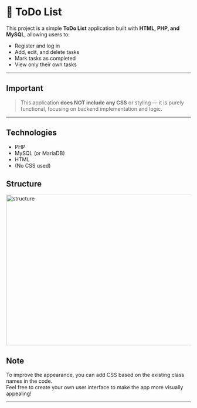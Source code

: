 # 📝 ToDo List

This project is a simple **ToDo List** application built with **HTML, PHP, and MySQL**, allowing users to:

- Register and log in
- Add, edit, and delete tasks
- Mark tasks as completed
- View only their own tasks

---

## Important

> This application **does NOT include any CSS** or styling — it is purely functional, focusing on backend implementation and logic.

---

## Technologies
- PHP
- MySQL (or MariaDB)
- HTML
- (No CSS used)

## Structure
<img width="914" height="411" alt="structure" src="https://github.com/user-attachments/assets/12bf2b7a-f3d2-4b5b-9740-72d2be08ec1b" />

## Note
To improve the appearance, you can add CSS based on the existing class names in the code.  
Feel free to create your own user interface to make the app more visually appealing!

---
